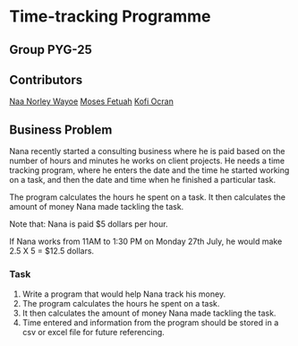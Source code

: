 # Time-tracking Programme
## Group PYG-25

## Contributors
[Naa Norley Wayoe](./)
[Moses Fetuah](./)
[Kofi Ocran](./)


## Business Problem

Nana recently started a consulting business where he is paid based on the
number of hours and minutes he works on client projects.
He needs a time tracking program, where he enters the date and the time
he started working on a task, and then the date and time when he finished a particular task. 

The program calculates the hours he spent on a task. It then calculates the amount of money Nana made tackling the task. 

Note that: Nana is paid $5 dollars per hour.

 If Nana works from 11AM to 1:30 PM on Monday 27th July, he would make 2.5 X 5 = $12.5 dollars.



### Task
1. Write a program that would help Nana track his money.
2. The program calculates the hours he spent on a task.
3. It then calculates the amount of money Nana made tackling the task. 
4. Time entered and information from the program should be stored in a csv or excel file for future referencing.
